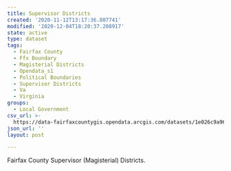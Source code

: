 ```yaml
---
title: Supervisor Districts
created: '2020-11-12T13:17:36.807741'
modified: '2020-12-04T18:20:37.208917'
state: active
type: dataset
tags:
  - Fairfax County
  - Ffx Boundary
  - Magisterial Districts
  - Opendata_s1
  - Political Boundaries
  - Supervisor Districts
  - Va
  - Virginia
groups:
  - Local Government
csv_url: >-
  https://data-fairfaxcountygis.opendata.arcgis.com/datasets/1e026c9a9605454ab6b1515e6896216a_17.csv?outSR=%7B%22latestWkid%22%3A2283%2C%22wkid%22%3A102746%7D
json_url: ''
layout: post

---
```

Fairfax County Supervisor (Magisterial) Districts.
